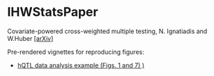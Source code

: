 # IHWStatsPaper

Covariate-powered cross-weighted multiple testing, N. Ignatiadis and W.Huber [[arXiv]](https://arxiv.org/abs/1701.05179)

Pre-rendered vignettes for reproducing figures:



* [hQTL data analysis example (Figs. 1 and 7) )](http://bioconductor.org/packages/devel/data/experiment/vignettes/IHWpaper/inst/doc/hqtl_IHW_BY.html)